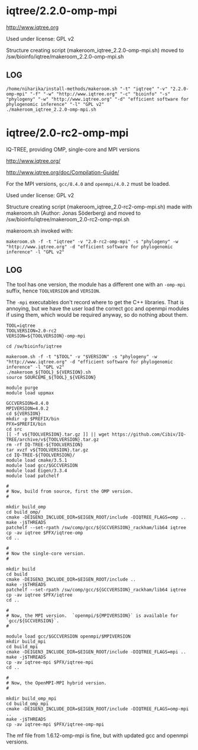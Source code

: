 iqtree/2.2.0-omp-mpi
========================

<http://www.iqtree.org>

Used under license:
GPL v2


Structure creating script (makeroom_iqtree_2.2.0-omp-mpi.sh) moved to /sw/bioinfo/iqtree/makeroom_2.2.0-omp-mpi.sh

LOG
---

    /home/niharika/install-methods/makeroom.sh "-t" "iqtree" "-v" "2.2.0-omp-mpi" "-f" "-w" "http://www.iqtree.org" "-c" "bioinfo" "-s" "phylogeny" "-w" "http://www.iqtree.org" "-d" "efficient software for phylogenomic inference" "-l" "GPL v2"
    ./makeroom_iqtree_2.2.0-omp-mpi.sh
iqtree/2.0-rc2-omp-mpi
========================

IQ-TREE, providing OMP, single-core and MPI versions

<http://www.iqtree.org/>

<http://www.iqtree.org/doc/Compilation-Guide/>

For the MPI versions, `gcc/8.4.0` and `openmpi/4.0.2` must be loaded.

Used under license:
GPL v2

Structure creating script (makeroom_iqtree_2.0-rc2-omp-mpi.sh) made with makeroom.sh (Author: Jonas Söderberg) and moved to /sw/bioinfo/iqtree/makeroom_2.0-rc2-omp-mpi.sh

makeroom.sh invoked with:

    makeroom.sh -f -t "iqtree" -v "2.0-rc2-omp-mpi" -s "phylogeny" -w "http://www.iqtree.org" -d "efficient software for phylogenomic inference" -l "GPL v2"

LOG
---

The tool has one version, the module has a different one with an `-omp-mpi`
suffix, hence `TOOLVERSION` and `VERSION`.

The `-mpi` executables don't record where to get the C++ libraries.  That is
annoying, but we have the user load the correct gcc and openmpi modules if
using them, which would be required anyway, so do nothing about them.

    TOOL=iqtree
    TOOLVERSION=2.0-rc2
    VERSION=${TOOLVERSION}-omp-mpi

    cd /sw/bioinfo/iqtree

    makeroom.sh -f -t "$TOOL" -v "$VERSION" -s "phylogeny" -w "http://www.iqtree.org" -d "efficient software for phylogenomic inference" -l "GPL v2"
    ./makeroom_${TOOL}_${VERSION}.sh
    source SOURCEME_${TOOL}_${VERSION}

    module purge
    module load uppmax

    GCCVERSION=8.4.0
    MPIVERSION=4.0.2
    cd ${VERSION}
    mkdir -p $PREFIX/bin
    PFX=$PREFIX/bin
    cd src
    [[ -f v${TOOLVERSION}.tar.gz ]] || wget https://github.com/Cibiv/IQ-TREE/archive/v${TOOLVERSION}.tar.gz 
    rm -rf IQ-TREE-${TOOLVERSION}
    tar xvzf v${TOOLVERSION}.tar.gz 
    cd IQ-TREE-${TOOLVERSION}/
    module load cmake/3.5.1
    module load gcc/$GCCVERSION
    module load Eigen/3.3.4
    module load patchelf

    #
    # Now, build from source, first the OMP version.
    #

    mkdir build_omp
    cd build_omp/
    cmake -DEIGEN3_INCLUDE_DIR=$EIGEN_ROOT/include -DIQTREE_FLAGS=omp ..
    make -j$THREADS
    patchelf --set-rpath /sw/comp/gcc/${GCCVERSION}_rackham/lib64 iqtree
    cp -av iqtree $PFX/iqtree-omp
    cd ..

    #
    # Now the single-core version.
    #

    mkdir build
    cd build
    cmake -DEIGEN3_INCLUDE_DIR=$EIGEN_ROOT/include ..
    make -j$THREADS
    patchelf --set-rpath /sw/comp/gcc/${GCCVERSION}_rackham/lib64 iqtree
    cp -av iqtree $PFX/iqtree
    cd ..

    #
    # Now, the MPI version.  `openmpi/${MPIVERSION}` is available for `gcc/${GCCVERSION}`.
    #

    module load gcc/$GCCVERSION openmpi/$MPIVERSION
    mkdir build_mpi
    cd build_mpi
    cmake -DEIGEN3_INCLUDE_DIR=$EIGEN_ROOT/include -DIQTREE_FLAGS=mpi ..
    make -j$THREADS
    cp -av iqtree-mpi $PFX/iqtree-mpi
    cd ..

    #
    # Now, the OpenMPI-MPI hybrid version.
    #

    mkdir build_omp_mpi
    cd build_omp_mpi
    cmake -DEIGEN3_INCLUDE_DIR=$EIGEN_ROOT/include -DIQTREE_FLAGS=omp-mpi ..
    make -j$THREADS
    cp -av iqtree-mpi $PFX/iqtree-omp-mpi


The mf file from 1.6.12-omp-mpi is fine, but with updated gcc and openmpi versions.

